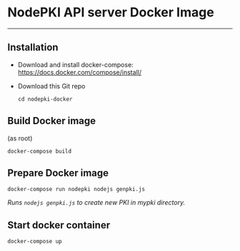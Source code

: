 # NodePKI API server Docker Image

---

## Installation

* Download and install docker-compose: https://docs.docker.com/compose/install/
* Download this Git repo

    ```
    cd nodepki-docker
    ```

## Build Docker image
(as root)

    docker-compose build

## Prepare Docker image
    docker-compose run nodepki nodejs genpki.js

*Runs ```nodejs genpki.js``` to create new PKI in mypki directory.*

## Start docker container
    docker-compose up
